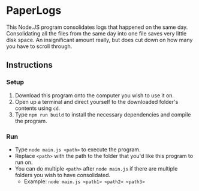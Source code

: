 # PaperLogs

This Node.JS program consolidates logs that happened on the same day. Consolidating all the files from the same day into one file saves very little disk space. An insignificant amount really, but does cut down on how many you have to scroll through.

## Instructions

### Setup

1. Download this program onto the computer you wish to use it on.
2. Open up a terminal and direct yourself to the downloaded folder's contents using `cd`.
3. Type `npm run build` to install the necessary dependencies and compile the program.

### Run

 - Type `node main.js <path>` to execute the program.
 - Replace `<path>` with the path to the folder that you'd like this program to run on.
 - You can do multiple `<path>` after `node main.js` if there are multiple folders you wish to have consolidated.
   - Example: `node main.js <path1> <path2> <path3>`
